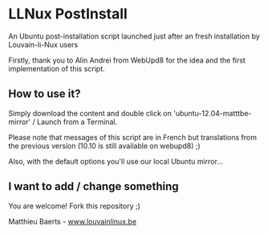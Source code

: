 LLNux PostInstall
===================================

An Ubuntu post-installation script launched just after an fresh installation by Louvain-li-Nux users 

Firstly, thank you to Alin Andrei from WebUpd8 for the idea and the first implementation of this script.

How to use it?
--------------

Simply download the content and double click on 'ubuntu-12.04-matttbe-mirror' / Launch from a Terminal.

Please note that messages of this script are in French but translations from the previous version (10.10 is still available on webupd8) ;)

Also, with the default options you'll use our local Ubuntu mirror...


I want to add / change something 
--------------------------------

You are welcome! Fork this repository ;)


Matthieu Baerts - www.louvainlinux.be
